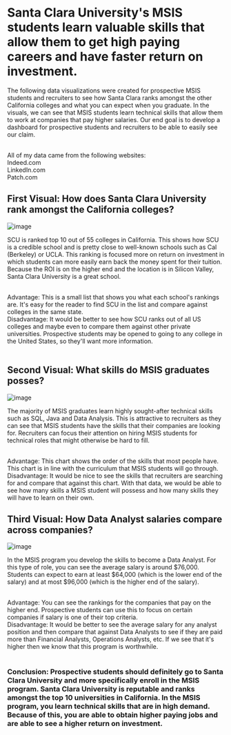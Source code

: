 # Santa Clara University's MSIS students learn valuable skills that allow them to get high paying careers and have faster return on investment.

The following data visualizations were created for prospective MSIS students and recruiters to see how Santa Clara ranks amongst the other California colleges and what you can expect when you graduate. In the visuals, we can see that MSIS students learn technical skills that allow them to work at companies that pay higher salaries. Our end goal is to develop a dashboard for prospective students and recruiters to be able to easily see our claim.
<br/><br/>

All of my data came from the following websites: <br/>
Indeed.com <br/>
LinkedIn.com <br/>
Patch.com <br/>


## First Visual: How does Santa Clara University rank amongst the California colleges?

![image](https://user-images.githubusercontent.com/32119820/31509091-15ea3a5c-af35-11e7-9846-21d6bc60f0c9.png)

SCU is ranked top 10 out of 55 colleges in California. This shows how SCU is a credible school and is pretty close to well-known schools such as Cal (Berkeley) or UCLA. This ranking is focused more on return on investment in which students can more easily earn back the money spent for their tuition. Because the ROI is on the higher end and the location is in Silicon Valley, Santa Clara University is a great school. <br/><br/>

Advantage: This is a small list that shows you what each school's rankings are. It's easy for the reader to find SCU in the list and compare against colleges in the same state. <br/>
Disadvantage: It would be better to see how SCU ranks out of all US colleges and maybe even to compare them against other private universities. Prospective students may be opened to going to any college in the United States, so they'll want more information. 
<br/><br/>


## Second Visual: What skills do MSIS graduates posses?

![image](https://user-images.githubusercontent.com/32119820/31509196-80dfde48-af35-11e7-83c4-de6f68a4edd4.png)

The majority of MSIS graduates learn highly sought-after technical skills such as SQL, Java and Data Analysis. This is attractive to recruiters as they can see that MSIS students have the skills that their companies are looking for. Recruiters can focus their attention on hiring MSIS students for technical roles that might otherwise be hard to fill. <br/><br/>

Advantage: This chart shows the order of the skills that most people have. This chart is in line with the curriculum that MSIS students will go through. <br/>
Disadvantage: It would be nice to see the skills that recruiters are searching for and compare that against this chart. With that data, we would be able to see how many skills a MSIS student will possess and how many skills they will have to learn on their own.


## Third Visual: How Data Analyst salaries compare across companies?

![image](https://user-images.githubusercontent.com/32119820/31508769-f979c046-af33-11e7-8e92-d17791cb021d.png)

In the MSIS program you develop the skills to become a Data Analyst. For this type of role, you can see the average salary is around $76,000. Students can expect to earn at least $64,000 (which is the lower end of the salary) and at most $96,000 (which is the higher end of the salary).<br/><br/>

Advantage: You can see the rankings for the companies that pay on the higher end. Prospective students can use this to focus on certain companies if salary is one of their top criteria. <br/>
Disadvantage: It would be better to see the average salary for any analyst position and then compare that against Data Analysts to see if they are paid more than Financial Analysts, Operations Analysts, etc. If we see that it's higher then we know that this program is worthwhile.
<br/><br/>


### Conclusion: Prospective students should definitely go to Santa Clara University and more specifically enroll in the MSIS program. Santa Clara University is reputable and ranks amongst the top 10 universities in California. In the MSIS program, you learn technical skills that are in high demand. Because of this, you are able to obtain higher paying jobs and are able to see a higher return on investment.
